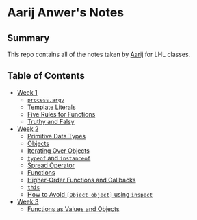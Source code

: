 # Aarij Anwer's Notes
## Summary
This repo contains all of the notes taken by [Aarij](https://github.com/aarij-anwer/) for LHL classes.
## Table of Contents
* [Week 1](/Week_1/)
  * [`process.argv`](/Week_1/process_argv.md)
  * [Template Literals](/Week_1/Template_Literals.md)
  * [Five Rules for Functions](/Week_1/Five_Rules_For_Functions.md)
  * [Truthy and Falsy](/Week_1/Truthy_Falsy.md)
* [Week 2](/Week_2/)
  * [Primitive Data Types](/Week_2/Primitive_Data_Types.md)
  * [Objects](/Week_2/Objects.md)
  * [Iterating Over Objects](/Week_2/Iterating-Over-Objects.md)
  * [`typeof` and `instanceof`](/Week_2/typeof_instanceof.md)
  * [Spread Operator](/Week_2/Spread_Operator.md)
  * [Functions](/Week_2/Functions.md)
  * [Higher-Order Functions and Callbacks](/Week_2/Higher-Order.md)
  * [`this`](/Week_2/this.md)
  * [How to Avoid `[Object object]` using `inspect`](/Week_2/inspect.md)
* [Week 3](/Week_3/)
  * [Functions as Values and Objects](/Week_3/Functions-As-Values-Objects.md)
  